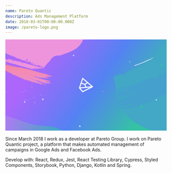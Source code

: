```yaml
---
name: Pareto Quantic
description: Ads Management Platform
date: 2018-03-01T00:00:00.000Z
image: /pareto-logo.png
---
```

![Pareto Quantic](/static/assets/img/pareto-project.png)

Since March 2018 I work as a developer at Pareto Group. I work on Pareto Quantic project, a platform that makes automated management of campaigns in Google Ads and Facebook Ads.  

Develop with: React, Redux, Jest, React Testing Library, Cypress, Styled Components, Storybook, Python, Django, Kotlin and Spring.
